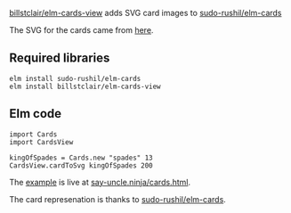 [billstclair/elm-cards-view](https://package.elm-lang.org/packages/billstclair/elm-cards-view/latest) adds SVG card images to [sudo-rushil/elm-cards](https://package.elm-lang.org/packages/sudo-rushil/elm-cards/latest)

The SVG for the cards came from
[here](https://commons.wikimedia.org/wiki/Category:SVG_English_pattern_playing_cards).

## Required libraries

```
elm install sudo-rushil/elm-cards
elm install billstclair/elm-cards-view
```

## Elm code

```
import Cards
import CardsView

kingOfSpades = Cards.new "spades" 13
CardsView.cardToSvg kingOfSpades 200
```

The [example](https://github.com/billstclair/elm-cards-view/tree/main/example) is live at [say-uncle.ninja/cards.html](https://say-uncle.ninja/cards.html).

The card represenation is thanks to [sudo-rushil/elm-cards](https://package.elm-lang.org/packages/sudo-rushil/elm-cards/latest/).
